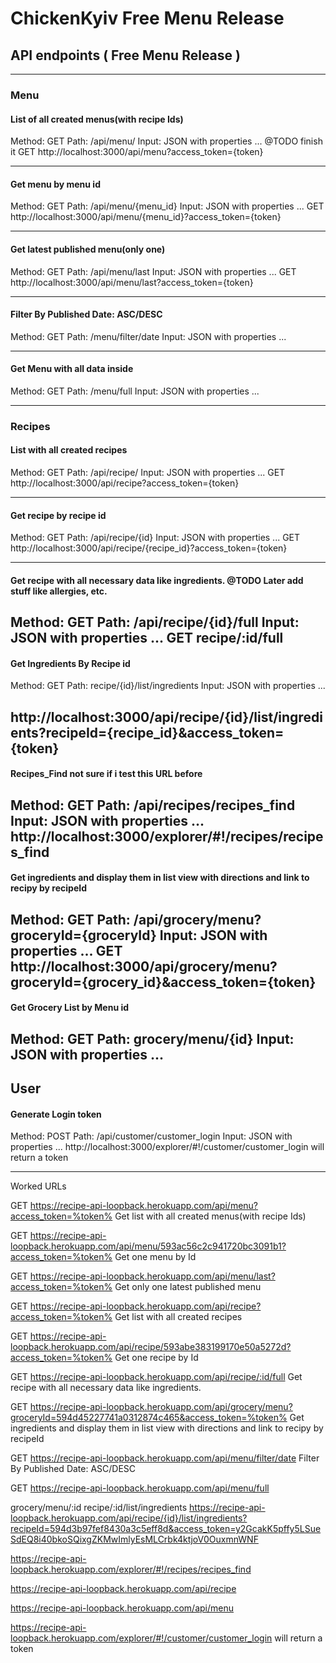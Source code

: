 
# ChickenKyiv Free Menu Release #




## API endpoints ( Free Menu Release )
--------------------------------------------------------------

### Menu
#### List of all created menus(with recipe Ids)
Method: GET
Path: /api/menu/
Input: JSON with properties ... @TODO finish it
GET http://localhost:3000/api/menu?access_token={token}


---

#### Get menu by menu id
Method: GET
Path: /api/menu/{menu_id}
Input: JSON with properties ...
GET http://localhost:3000/api/menu/{menu_id}?access_token={token}


---

#### Get latest published menu(only one)
Method: GET
Path: /api/menu/last
Input: JSON with properties ...
GET http://localhost:3000/api/menu/last?access_token={token}


---

#### Filter By Published Date: ASC/DESC
Method: GET
Path: /menu/filter/date
Input: JSON with properties ...

---

#### Get Menu with all data inside
Method: GET
Path: /menu/full
Input: JSON with properties ...

---

### Recipes
#### List with all created recipes
Method: GET
Path: /api/recipe/
Input: JSON with properties ...
GET http://localhost:3000/api/recipe?access_token={token}


---

#### Get recipe by recipe id
Method: GET
Path: /api/recipe/{id}
Input: JSON with properties ...
GET http://localhost:3000/api/recipe/{recipe_id}?access_token={token}



---

#### Get recipe with all necessary data like ingredients. @TODO Later add stuff like allergies, etc.
Method: GET
Path: /api/recipe/{id}/full
Input: JSON with properties ...
GET recipe/:id/full
---
#### Get Ingredients By Recipe id
Method: GET
Path: recipe/{id}/list/ingredients
Input: JSON with properties ...

http://localhost:3000/api/recipe/{id}/list/ingredients?recipeId={recipe_id}&access_token={token}
---

#### Recipes_Find not sure if i test this URL before
Method: GET
Path: /api/recipes/recipes_find
Input: JSON with properties ...
http://localhost:3000/explorer/#!/recipes/recipes_find
---


#### Get ingredients and display them in list view with directions and link to recipy by recipeId
Method: GET
Path: /api/grocery/menu?groceryId={groceryId}
Input: JSON with properties ...
GET http://localhost:3000/api/grocery/menu?groceryId={grocery_id}&access_token={token}
---


#### Get Grocery List by Menu id
Method: GET
Path: grocery/menu/{id}
Input: JSON with properties ...
---

## User
#### Generate Login token
Method: POST
Path: /api/customer/customer_login
Input: JSON with properties ...
http://localhost:3000/explorer/#!/customer/customer_login will return a token

---


Worked URLs

GET https://recipe-api-loopback.herokuapp.com/api/menu?access_token=%token%
Get list with all created menus(with recipe Ids)



GET https://recipe-api-loopback.herokuapp.com/api/menu/593ac56c2c941720bc3091b1?access_token=%token%
Get one menu by Id




GET https://recipe-api-loopback.herokuapp.com/api/menu/last?access_token=%token%
Get only one latest published menu


GET https://recipe-api-loopback.herokuapp.com/api/recipe?access_token=%token%
Get list with all created recipes



GET https://recipe-api-loopback.herokuapp.com/api/recipe/593abe383199170e50a5272d?access_token=%token%
Get one recipe by Id



GET https://recipe-api-loopback.herokuapp.com/api/recipe/:id/full
Get recipe with all necessary data like ingredients.

GET https://recipe-api-loopback.herokuapp.com/api/grocery/menu?groceryId=594d45227741a0312874c465&access_token=%token%
Get ingredients and display them in list view with directions and link to recipy by recipeId

GET https://recipe-api-loopback.herokuapp.com/api/menu/filter/date
Filter By Published Date: ASC/DESC



GET https://recipe-api-loopback.herokuapp.com/api/menu/full


grocery/menu/:id
recipe/:id/list/ingredients
https://recipe-api-loopback.herokuapp.com/api/recipe/{id}/list/ingredients?recipeId=594d3b97fef8430a3c5eff8d&access_token=y2GcakK5pffy5LSueSdEQ8i40bkoSQixgZKMwImlyEsMLCrbk4ktjoV0OuxmnWNF


https://recipe-api-loopback.herokuapp.com/explorer/#!/recipes/recipes_find

https://recipe-api-loopback.herokuapp.com/api/recipe

https://recipe-api-loopback.herokuapp.com/api/menu

https://recipe-api-loopback.herokuapp.com/explorer/#!/customer/customer_login will return a token
